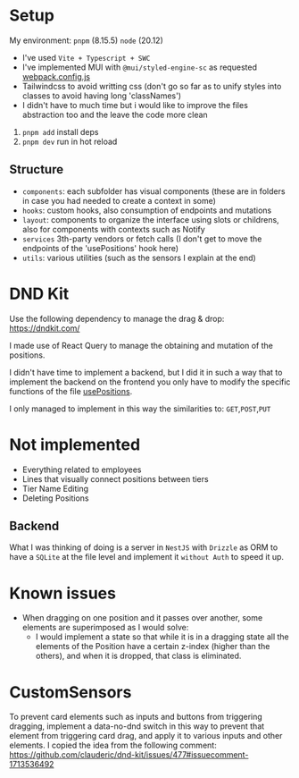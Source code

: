 # Setup

My environment:
`pnpm` (8.15.5)
`node` (20.12)

* I've used `Vite + Typescript + SWC`
* I've implemented MUI with `@mui/styled-engine-sc` as requested [webpack.config.js](./webpack.config.js)
* Tailwindcss to avoid writting css (don't go so far as to unify styles into classes to avoid having long 'classNames')
* I didn't have to much time but i would like to improve the files abstraction too and the leave the code more clean

1. `pnpm add` install deps
2. `pnpm dev` run in hot reload

## Structure

* `components`: each subfolder has visual components (these are in folders in case you had needed to create a context in some)
* `hooks`: custom hooks, also consumption of endpoints and mutations
* `layout`: components to organize the interface using slots or childrens, also for components with contexts such as Notify
* `services` 3th-party vendors or fetch calls (I don't get to move the endpoints of the 'usePositions' hook here)
* `utils`: various utilities (such as the sensors I explain at the end)

# DND Kit

Use the following dependency to manage the drag & drop: https://dndkit.com/

I made use of React Query to manage the obtaining and mutation of the positions.

I didn't have time to implement a backend, but I did it in such a way that to implement the backend on the frontend you only have to modify the specific functions of the file [usePositions](./src/hooks/usePositions.tsx).

I only managed to implement in this way the similarities to: `GET`,`POST`,`PUT`

# Not implemented

* Everything related to employees
* Lines that visually connect positions between tiers
* Tier Name Editing
* Deleting Positions

## Backend

What I was thinking of doing is a server in `NestJS` with `Drizzle` as ORM to have a `SQLite` at the file level and implement it `without Auth` to speed it up.

# Known issues

* When dragging on one position and it passes over another, some elements are superimposed as I would solve: 
    - I would implement a state so that while it is in a dragging state all the elements of the Position have a certain z-index (higher than the others), and when it is dropped, that class is eliminated.

# CustomSensors

To prevent card elements such as inputs and buttons from triggering dragging, implement a data-no-dnd switch in this way to prevent that element from triggering card drag, and apply it to various inputs and other elements. I copied the idea from the following comment:
https://github.com/clauderic/dnd-kit/issues/477#issuecomment-1713536492
